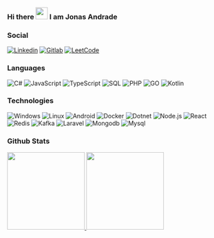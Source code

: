 ### Hi there <img src="https://media.giphy.com/media/hvRJCLFzcasrR4ia7z/giphy.gif" width="28"> I am Jonas Andrade

<!--
**JonasAndrade12/JonasAndrade12** is a ✨ _special_ ✨ repository because its `README.md` (this file) appears on your GitHub profile.

Here are some ideas to get you started:

- 🔭 I’m currently working on ...
- 🌱 I’m currently learning ...
- 👯 I’m looking to collaborate on ...
- 🤔 I’m looking for help with ...
- 💬 Ask me about ...
- 📫 How to reach me: ...
- 😄 Pronouns: ...
- ⚡ Fun fact: ...
-->

### Social

[![Linkedin](https://img.shields.io/badge/-Linkedin-blue?style=flat-square&logo=Linkedin&logoColor=white&link=https://www.linkedin.com/in/jonasandrade/)](https://www.linkedin.com/in/jonasandrade/)
[![Gitlab](https://img.shields.io/badge/-Gitlab-orange?style=flat-square&logo=Gitlab&logoColor=white&link=https://gitlab.com/JonasAndrade12)](https://gitlab.com/JonasAndrade12)
[![LeetCode](https://img.shields.io/badge/-LeetCode-black?style=flat-square&logo=Leetcode&logoColor=white&link=https://leetcode.com/JonasAndrade12/)](https://leetcode.com/JonasAndrade12/)

### Languages

![C#](https://img.shields.io/badge/C%23-000?&logo=CSharp)
![JavaScript](https://img.shields.io/badge/-JavaScript-000?&logo=JavaScript)
![TypeScript](https://img.shields.io/badge/-TypeScript-000?&logo=TypeScript)
![SQL](https://img.shields.io/badge/-SQL-000?&logo=MySQL)
![PHP](https://img.shields.io/badge/-PHP-000?&logo=PHP)
![GO](https://img.shields.io/badge/-GO-000?&logo=GO)
![Kotlin](https://img.shields.io/badge/-Kotlin-000?&logo=Kotlin)

### Technologies

![Windows](https://img.shields.io/badge/-Windows-000?&logo=Windows)
![Linux](https://img.shields.io/badge/-Linux-000?&logo=Linux)
![Android](https://img.shields.io/badge/-Android-000?&logo=Android)
![Docker](https://img.shields.io/badge/-Docker-000?&logo=Docker)
![Dotnet](https://img.shields.io/badge/-Dotnet-000?&logo=Dotnet)
![Node.js](https://img.shields.io/badge/-Node.js-000?&logo=node.js)
![React](https://img.shields.io/badge/-React-000?&logo=React)
![Redis](https://img.shields.io/badge/-Redis-000?&logo=Redis)
![Kafka](https://img.shields.io/badge/-Kafka-000?&logo=Kafka)
![Laravel](https://img.shields.io/badge/-Laravel-000?&logo=laravel)
![Mongodb](https://img.shields.io/badge/-Mongodb-000?&logo=mongodb)
![Mysql](https://img.shields.io/badge/-MySQL-000?&logo=mysql)

### Github Stats

 <div>
  <a href="https://github.com/JonasAndrade12">
  <img height="180em" src="https://github-readme-stats.vercel.app/api?username=JonasAndrade12&show_icons=true&theme=dark&include_all_commits=true&count_private=true"/>
  <img height="180em" src="https://github-readme-stats.vercel.app/api/top-langs/?username=JonasAndrade12&layout=compact&langs_count=7&theme=dark"/>
</div>

